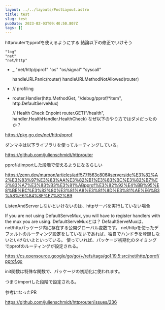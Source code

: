 ```yaml
---
layout: ../../layouts/PostLayout.astro
title: test
slug: test
pubDate: 2023-02-03T09:40:50.807Z
tags: []
---
```

httprouterでpprofを使えるようにする
結論以下の修正でいけそう





    "log"
    "net"
    "net/http"
+   _ "net/http/pprof"
    "os"
    "os/signal"
    "syscall"




    handleURLPanic(router)
    handleURLMethodNotAllowed(router)
 
+   // profiling
+   router.Handler(http.MethodGet, "/debug/pprof/*item", http.DefaultServeMux)
 
    // Health Check Enpoint
    router.GET("/health", handler.HealthHandler.HealthCheck)
なぜ以下のやり方ではダメだったのか？

https://pkg.go.dev/net/http/pprof



ダンマネは以下ライブラリを使ってルーティングしている。

https://github.com/julienschmidt/httprouter



pprofはimportした段階で使えるようになるらしい

https://zenn.dev/muroon/articles/adf577f563c806#serverside%E3%82%A2%E3%83%97%E3%83%AA%E3%82%B1%E3%83%BC%E3%82%B7%E3%83%A7%E3%83%B3%E3%81%ABpprof%E3%82%92%E4%BB%95%E8%BE%BC%E3%82%80%E3%81%A8%E3%81%8D%E3%81%AE%E6%B3%A8%E6%84%8F%E7%82%B9

ListenAndServerしないといけないのは、httpサーバを実行していない場合


If you are not using DefaultServeMux, you will have to register handlers with the mux you are using.
DefaultServeMuxとは？
DefaultServeMuxは、net/httpパッケージ内に存在する公開グローバル変数です。
net/httpを使ったデフォルトのルーティング設定をしていないであれば、独自でハンドラを登録しないといけないよといっている。
使っていれば、パッケージ初期化のタイミングでpprofのルーティングが設定される。



https://cs.opensource.google/go/go/+/refs/tags/go1.19.5:src/net/http/pprof/pprof.go

init関数は特殊な関数で、パッケージの初期化に使われます。

つまりimportした段階で設定される。



参考になったPR

https://github.com/julienschmidt/httprouter/issues/236